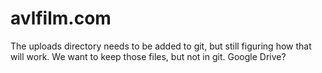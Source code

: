 # avlfilm.com
The uploads directory needs to be added to git, but still figuring how that will work. We want to keep those files, but not in git. Google Drive?
